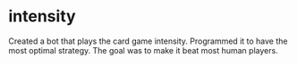 # intensity
Created a bot that plays the card game intensity.
Programmed it to have the most optimal strategy.
The goal was to make it beat most human players.
